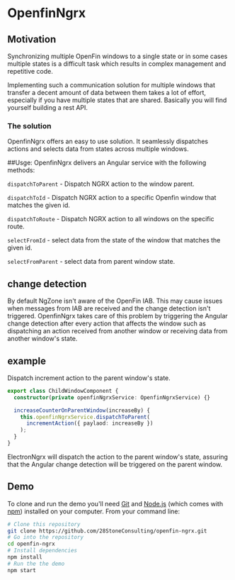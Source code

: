 # OpenfinNgrx

## Motivation

Synchronizing multiple OpenFin windows to a single state or in some cases multiple states is a difficult task which results in complex management and repetitive code.

Implementing such a communication solution for multiple windows that transfer a decent amount of data between them takes a lot of effort, especially if you have multiple states that are shared.
Basically you will find yourself building a rest API.

### The solution

OpenfinNgrx offers an easy to use solution. It seamlessly dispatches actions and selects data from states across multiple windows.

##Usge:
OpenfinNgrx delivers an Angular service with the following methods:

`dispatchToParent` - Dispatch NGRX action to the window parent.

`dispatchToId` - Dispatch NGRX action to a specific Openfin window that matches the given id.

`dispatchToRoute` - Dispatch NGRX action to all windows on the specific route.

`selectFromId` - select data from the state of the window that matches the given id.

`selectFromParent` - select data from parent window state.

## change detection

By default NgZone isn't aware of the OpenFin IAB.
This may cause issues when messages from IAB are received and the change detection isn't triggered.
OpenfinNgrx takes care of this problem by triggering the Angular change detection after every action that affects the window such as dispatching an action received from another window or receiving data from another window's state.

## example

Dispatch increment action to the parent window's state.

```typescript
export class ChildWindowComponent {
  constructor(private openfinNgrxService: OpenfinNgrxService) {}

  increaseCounterOnParentWindow(increaseBy) {
    this.openfinNgrxService.dispatchToParent(
      incrementAction({ paylaod: increaseBy })
    );
  }
}
```

ElectronNgrx will dispatch the action to the parent window's state, assuring that the Angular change detection will be triggered on the parent window.

## Demo

To clone and run the demo you'll need [Git](https://git-scm.com) and [Node.js](https://nodejs.org/en/download/) (which comes with [npm](http://npmjs.com)) installed on your computer. From your command line:

```bash
# Clone this repository
git clone https://github.com/28StoneConsulting/openfin-ngrx.git
# Go into the repository
cd openfin-ngrx
# Install dependencies
npm install
# Run the the demo
npm start
```
